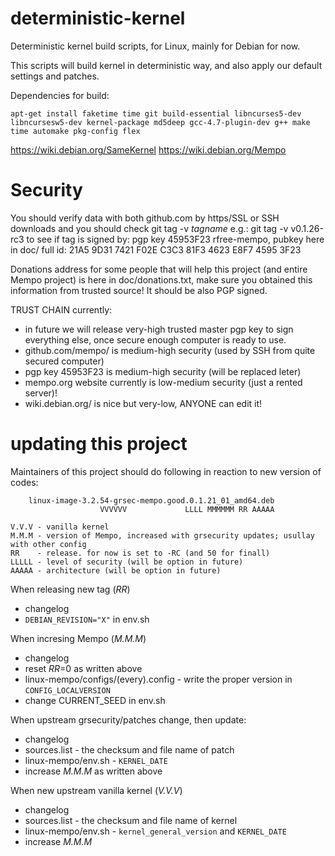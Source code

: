 deterministic-kernel
====================

Deterministic kernel build scripts, for Linux, mainly for Debian for now.

This scripts will build kernel in deterministic way, and also apply our default 
settings and patches. 


Dependencies for build:
```
apt-get install faketime time git build-essential libncurses5-dev libncursesw5-dev kernel-package md5deep gcc-4.7-plugin-dev g++ make time automake pkg-config flex
```

https://wiki.debian.org/SameKernel
https://wiki.debian.org/Mempo


Security
====================

You should verify data with both github.com by https/SSL or SSH downloads
and you should check git tag -v _tagname_ e.g.:   git tag -v v0.1.26-rc3
to see if tag is signed by: pgp key 45953F23 rfree-mempo, pubkey here in doc/
full id: 21A5 9D31 7421 F02E C3C3  81F3 4623 E8F7 4595 3F23

Donations address for some people that will help this project (and entire Mempo
project) is here in doc/donations.txt, make sure you obtained this information
from trusted source! It should be also PGP signed.

TRUST CHAIN currently:
 * in future we will release very-high trusted master pgp key to sign everything else, once secure
 enough computer is ready to use.
 * github.com/mempo/ is medium-high security (used by SSH from quite secured computer)
 * pgp key 45953F23 is medium-high security (will be replaced leter)
 * mempo.org website currently is low-medium security (just a rented server)!
 * wiki.debian.org/ is nice but very-low, ANYONE can edit it!

updating this project
====================

Maintainers of this project should do following in reaction to new version of codes:

```
    linux-image-3.2.54-grsec-mempo.good.0.1.21_01_amd64.deb
		            VVVVVV             LLLL MMMMMM RR AAAAA

V.V.V - vanilla kernel
M.M.M - version of Mempo, increased with grsecurity updates; usullay with other config
RR    - release. for now is set to -RC (and 50 for finall)
LLLLL - level of security (will be option in future)
AAAAA - architecture (will be option in future)
```

When releasing new tag (_RR_)
* changelog
* `DEBIAN_REVISION="X"` in env.sh

When incresing Mempo (_M.M.M_)
* changelog
* reset _RR_=0 as written above
* linux-mempo/configs/(every).config - write the proper version in `CONFIG_LOCALVERSION`
* change CURRENT_SEED in env.sh

When upstream grsecurity/patches change, then update:
* changelog
* sources.list - the checksum and file name of patch
* linux-mempo/env.sh - `KERNEL_DATE`
* increase _M.M.M_ as written above

When new upstream vanilla kernel (_V.V.V_)
* changelog
* sources.list - the checksum and file name of kernel
* linux-mempo/env.sh - `kernel_general_version` and `KERNEL_DATE`
* increase _M.M.M_


